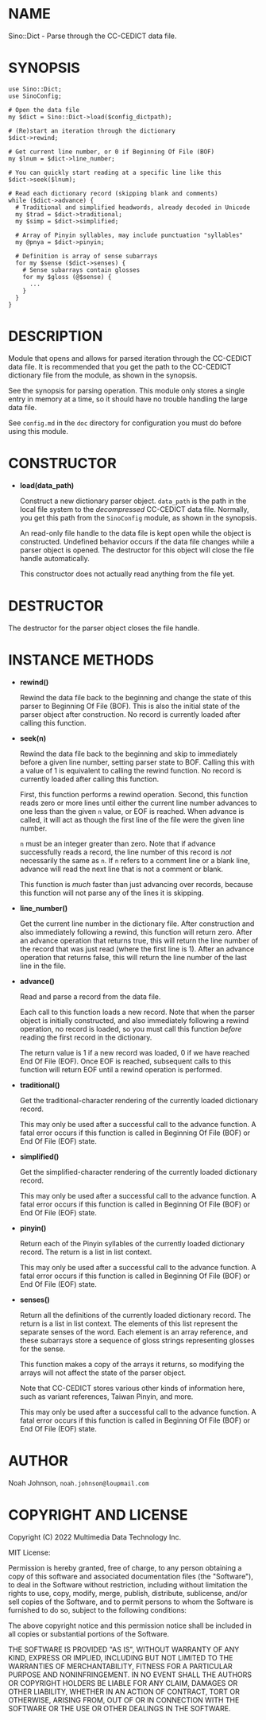 # NAME

Sino::Dict - Parse through the CC-CEDICT data file.

# SYNOPSIS

    use Sino::Dict;
    use SinoConfig;
    
    # Open the data file
    my $dict = Sino::Dict->load($config_dictpath);
    
    # (Re)start an iteration through the dictionary
    $dict->rewind;
    
    # Get current line number, or 0 if Beginning Of File (BOF)
    my $lnum = $dict->line_number;
    
    # You can quickly start reading at a specific line like this
    $dict->seek($lnum);
    
    # Read each dictionary record (skipping blank and comments)
    while ($dict->advance) {
      # Traditional and simplified headwords, already decoded in Unicode
      my $trad = $dict->traditional;
      my $simp = $dict->simplified;
      
      # Array of Pinyin syllables, may include punctuation "syllables"
      my @pnya = $dict->pinyin;
      
      # Definition is array of sense subarrays
      for my $sense ($dict->senses) {
        # Sense subarrays contain glosses
        for my $gloss (@$sense) {
          ...
        }
      }
    }

# DESCRIPTION

Module that opens and allows for parsed iteration through the CC-CEDICT
data file.  It is recommended that you get the path to the CC-CEDICT
dictionary file from the <SinoConfig> module, as shown in the synopsis.

See the synopsis for parsing operation.  This module only stores a
single entry in memory at a time, so it should have no trouble handling
the large data file.

See `config.md` in the `doc` directory for configuration you must do
before using this module.

# CONSTRUCTOR

- **load(data\_path)**

    Construct a new dictionary parser object.  `data_path` is the path in
    the local file system to the _decompressed_ CC-CEDICT data file.
    Normally, you get this path from the `SinoConfig` module, as shown in
    the synopsis.

    An read-only file handle to the data file is kept open while the object
    is constructed.  Undefined behavior occurs if the data file changes
    while a parser object is opened.  The destructor for this object will
    close the file handle automatically.

    This constructor does not actually read anything from the file yet.

# DESTRUCTOR

The destructor for the parser object closes the file handle.

# INSTANCE METHODS

- **rewind()**

    Rewind the data file back to the beginning and change the state of this
    parser to Beginning Of File (BOF).  This is also the initial state of
    the parser object after construction.  No record is currently loaded
    after calling this function.

- **seek(n)**

    Rewind the data file back to the beginning and skip to immediately
    before a given line number, setting parser state to BOF.  Calling this
    with a value of 1 is equivalent to calling the rewind function.  No
    record is currently loaded after calling this function.

    First, this function performs a rewind operation.  Second, this function
    reads zero or more lines until either the current line number advances
    to one less than the given `n` value, or EOF is reached.  When advance
    is called, it will act as though the first line of the file were the
    given line number.

    `n` must be an integer greater than zero.  Note that if advance
    successfully reads a record, the line number of this record is _not_
    necessarily the same as `n`.  If `n` refers to a comment line or a
    blank line, advance will read the next line that is not a comment or
    blank.

    This function is _much_ faster than just advancing over records,
    because this function will not parse any of the lines it is skipping.

- **line\_number()**

    Get the current line number in the dictionary file.  After construction
    and also immediately following a rewind, this function will return zero.
    After an advance operation that returns true, this will return the line
    number of the record that was just read (where the first line is 1).
    After an advance operation that returns false, this will return the line
    number of the last line in the file.

- **advance()**

    Read and parse a record from the data file.

    Each call to this function loads a new record.  Note that when the
    parser object is initially constructed, and also immediately following
    a rewind operation, no record is loaded, so you must call this function
    _before_ reading the first record in the dictionary.

    The return value is 1 if a new record was loaded, 0 if we have reached
    End Of File (EOF).  Once EOF is reached, subsequent calls to this
    function will return EOF until a rewind operation is performed.

- **traditional()**

    Get the traditional-character rendering of the currently loaded
    dictionary record.

    This may only be used after a successful call to the advance function.
    A fatal error occurs if this function is called in Beginning Of File
    (BOF) or End Of File (EOF) state.

- **simplified()**

    Get the simplified-character rendering of the currently loaded
    dictionary record.

    This may only be used after a successful call to the advance function.
    A fatal error occurs if this function is called in Beginning Of File
    (BOF) or End Of File (EOF) state.

- **pinyin()**

    Return each of the Pinyin syllables of the currently loaded dictionary
    record.  The return is a list in list context.

    This may only be used after a successful call to the advance function.
    A fatal error occurs if this function is called in Beginning Of File
    (BOF) or End Of File (EOF) state.

- **senses()**

    Return all the definitions of the currently loaded dictionary record.
    The return is a list in list context.  The elements of this list
    represent the separate senses of the word.  Each element is an array
    reference, and these subarrays store a sequence of gloss strings
    representing glosses for the sense.

    This function makes a copy of the arrays it returns, so modifying the
    arrays will not affect the state of the parser object.

    Note that CC-CEDICT stores various other kinds of information here, such
    as variant references, Taiwan Pinyin, and more.

    This may only be used after a successful call to the advance function.
    A fatal error occurs if this function is called in Beginning Of File
    (BOF) or End Of File (EOF) state.

# AUTHOR

Noah Johnson, `noah.johnson@loupmail.com`

# COPYRIGHT AND LICENSE

Copyright (C) 2022 Multimedia Data Technology Inc.

MIT License:

Permission is hereby granted, free of charge, to any person obtaining a
copy of this software and associated documentation files
(the "Software"), to deal in the Software without restriction, including
without limitation the rights to use, copy, modify, merge, publish,
distribute, sublicense, and/or sell copies of the Software, and to
permit persons to whom the Software is furnished to do so, subject to
the following conditions:

The above copyright notice and this permission notice shall be included
in all copies or substantial portions of the Software.

THE SOFTWARE IS PROVIDED "AS IS", WITHOUT WARRANTY OF ANY KIND, EXPRESS
OR IMPLIED, INCLUDING BUT NOT LIMITED TO THE WARRANTIES OF
MERCHANTABILITY, FITNESS FOR A PARTICULAR PURPOSE AND NONINFRINGEMENT.
IN NO EVENT SHALL THE AUTHORS OR COPYRIGHT HOLDERS BE LIABLE FOR ANY
CLAIM, DAMAGES OR OTHER LIABILITY, WHETHER IN AN ACTION OF CONTRACT,
TORT OR OTHERWISE, ARISING FROM, OUT OF OR IN CONNECTION WITH THE
SOFTWARE OR THE USE OR OTHER DEALINGS IN THE SOFTWARE.
